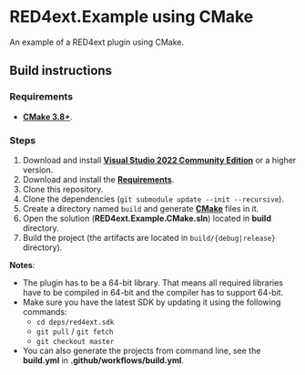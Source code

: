 # RED4ext.Example using CMake

An example of a RED4ext plugin using CMake.

## Build instructions

### Requirements

* **[CMake 3.8+](https://cmake.org/)**.

### Steps

1. Download and install **[Visual Studio 2022 Community Edition](https://www.visualstudio.com/)** or a higher version.
2. Download and install the **[Requirements](#requirements)**.
3. Clone this repository.
4. Clone the dependencies (`git submodule update --init --recursive`).
5. Create a directory named `build` and generate **[CMake](https://cmake.org/)** files in it.
6. Open the solution (**RED4ext.Example.CMake.sln**) located in **build** directory.
7. Build the project (the artifacts are located in `build/{debug|release}` directory).

**Notes**:

* The plugin has to be a 64-bit library. That means all required libraries have to be compiled in 64-bit and the compiler has to support 64-bit.
* Make sure you have the latest SDK by updating it using the following commands:
  * `cd deps/red4ext.sdk`
  * `git pull` / `git fetch`
  * `git checkout master`
* You can also generate the projects from command line, see the **build.yml** in **.github/workflows/build.yml**.
